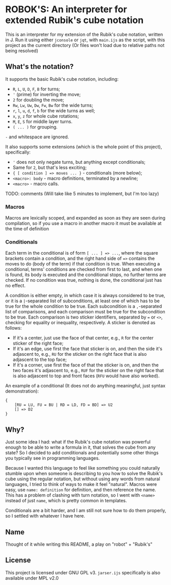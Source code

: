 # ROBOK'S: An interpreter for extended Rubik's cube notation

This is an interpreter for my extension of the Rubik's cube notation, written in
J. Run it using either `jconsole` or `jqt`, with `main.ijs` as the script, with
this project as the current directory (Or files won't load due to relative paths
not being resolved)

## What's the notation?

It supports the basic Rubik's cube notation, including:
- `R`, `L`, `U`, `D`, `F`, `B` for turns;
- `'` (prime) for inverting the move;
- `2` for doubling the move;
- `Rw`, `Lw`, `Uw`, `Dw`, `Fw`, `Bw` for the wide turns;
- `r`, `l`, `u`, `d`, `f`, `b` for the wide turns as well;
- `x`, `y`, `z` for whole cube rotations;
- `M`, `E`, `S` for middle layer turns.
- `( ... )` for grouping.

`-` and whitespace are ignored.

It also supports some extensions (which is the whole point of this project),
specifically:
- `'` does not only negate turns, but anything except conditionals;
- Same for `2`, but that's less exciting;
- `{ [ condition ] => moves ... }` - conditionals (more below);
- `<macro>: body` - macro definitions, terminated by a newline;
- `<macro>` - macro calls.

TODO: comments (Will take like 5 minutes to implement, but I'm too lazy)

### Macros

Macros are lexically scoped, and expanded as soon as they are seen during
compilation, so if you use a macro in another macro it must be available at the
time of definition

### Conditionals

Each term in the conditional is of form `[ ... ] => ...`, where the square
brackets contain a condition, and the right hand side of `=>` contains the moves
to do (body of the term) if that condition is true. When executing a
conditional, terms' conditions are checked from first to last, and when one is
found, its body is executed and the conditional stops, no further terms are
checked. If no condition was true, nothing is done, the conditional just has no
effect.

A condition is either empty, in which case it is always considered to be true,
or it is a `|`-separated list of subconditions, at least one of which has to be
true for the whole condition to be true. Each subcondition is a `,`-separated
list of comparisons, and each comparison must be true for the subcondition to be
true. Each comparison is two sticker identifiers, separated by `=` or `<>`,
checking for equality or inequality, respectively. A sticker is denoted as
follows:
- If it's a center, just use the face of that center, e.g., `R` for the center
  sticker of the right face;
- If it's an edge, use first the face that sticker is on, and then the side it's
  adjascent to, e.g., `RU` for the sticker on the right face that is also
  adjascent to the top face;
- If it's a corner, use first the face of that the sticker is on, and then the
  two faces it's adjascent to, e.g., `RUF` for the sticker on the right face
  that is also adjascent to top and front faces (`RFU` would have also worked).

An example of a conditional (It does not do anything meaningful, just syntax
demonstration):
```
{
    [RU = LU, FU = BU | RD = LD, FD = BD] => U2
    [] => D2
}
```

## Why?

Just some idea I had: what if the Rubik's cube notation was powerful enough to
be able to write a formula in it, that solves the cube from any state? So I
decided to add conditionals and potentially some other things you typically see
in programming languages.

Because I wanted this language to feel like something you could naturally
stumble upon when someone is describing to you how to solve the Rubik's cube
using the regular notation, but without using any words from natural languages,
I tried to think of ways to make it feel "natural".  Macros were easy, use
`name: definition` for definition, and then reference the name. This has a
problem of clashing with turn notation, so I went with `<name>` instead of just
`name`, which is pretty common in templates.

Conditionals are a bit harder, and I am still not sure how to do them properly,
so I settled with whatever I have here.

## Name

Thought of it while writing this README, a play on "robot" + "Rubik's"

## License

This project is licensed under GNU GPL v3. `jarser.ijs` specifically is also
available under MPL v2.0
